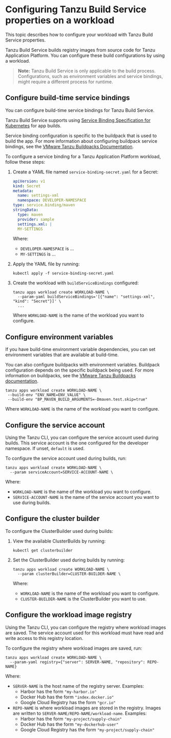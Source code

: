 # Configuring Tanzu Build Service properties on a workload

This topic describes how to configure your workload with Tanzu Build Service properties.

Tanzu Build Service builds registry images from source code for Tanzu Application Platform.
You can configure these build configurations by using a workload.

>**Note:** Tanzu Build Service is only applicable to the build process.
>Configurations, such as environment variables and service bindings, might require
>a different process for runtime.

## <a id="service-bindings"></a> Configure build-time service bindings

You can configure build-time service bindings for Tanzu Build Service.

Tanzu Build Service supports using [Service Binding Specification for Kubernetes](https://github.com/k8s-service-bindings/spec) for app builds.

Service binding configuration is specific to the buildpack that is used to build the app.
For more information about configuring buildpack service bindings, see the
[VMware Tanzu Buildpacks Documentation](https://docs.vmware.com/en/VMware-Tanzu-Buildpacks/index.html).
<!-- is there a more specific location in the buildpack docs we should point to? -->

To configure a service binding for a Tanzu Application Platform workload, follow these steps:

1. Create a YAML file named `service-binding-secret.yaml` for a Secret:

    ```yaml
    apiVersion: v1
    kind: Secret
    metadata:
      name: settings-xml
      namespace: DEVELOPER-NAMESPACE
    type: service.binding/maven
    stringData:
      type: maven
      provider: sample
      settings.xml: |
      MY-SETTINGS
    ```

    Where:
    - `DEVELOPER-NAMESPACE` is ...
    - `MY-SETTINGS` is ... <!-- what would be in these settings? is there an example? -->

2. Apply the YAML file by running:

    ```console
    kubectl apply -f service-binding-secret.yaml
    ```

3. Create the workload with `buildServiceBindings` configured:

    ```console
    tanzu apps workload create WORKLOAD-NAME \
      --param-yaml buildServiceBindings='[{"name": "settings-xml", "kind": "Secret"}]' \
      ...
    ```

    Where `WORKLOAD-NAME` is the name of the workload you want to configure.

## <a id="env-vars"></a> Configure environment variables

If you have build-time environment variable dependencies, you can set environment variables
that are available at build-time.

You can also configure buildpacks with environment variables.
Buildpack configuration depends on the specific buildpack being used.
For more information on buildpacks, see the [VMware Tanzu Buildpacks documentation](https://docs.vmware.com/en/VMware-Tanzu-Buildpacks/index.html).

```console
tanzu apps workload create WORKLOAD-NAME \
 --build-env "ENV_NAME=ENV_VALUE" \
 --build-env "BP_MAVEN_BUILD_ARGUMENTS=-Dmaven.test.skip=true"
```

Where `WORKLOAD-NAME` is the name of the workload you want to configure.
<!-- what are the placeholders here? -->

## <a id="service-account"></a> Configure the service account

Using the Tanzu CLI, you can configure the service account used during builds.
This service account is the one configured for the developer namespace.
If unset, `default` is used.

To configure the service account used during builds, run:

```console
tanzu apps workload create WORKLOAD-NAME \
  --param serviceAccount=SERVICE-ACCOUNT-NAME \
```

Where:

- `WORKLOAD-NAME` is the name of the workload you want to configure.
- `SERVICE-ACCOUNT-NAME` is the name of the service account you want to use during builds.

## <a id="cluster-builder"></a> Configure the cluster builder

To configure the ClusterBuilder used during builds:

1. View the available ClusterBuilds by running:

    ```console
    kubectl get clusterbuilder
    ```

1. Set the ClusterBuilder used during builds by running:

    ```console
    tanzu apps workload create WORKLOAD-NAME \
      --param clusterBuilder=CLUSTER-BUILDER-NAME \
    ```

    Where:

    - `WORKLOAD-NAME` is the name of the workload you want to configure.
    - `CLUSTER-BUILDER-NAME` is the ClusterBuilder you want to use.

## <a id="registry"></a> Configure the workload image registry

Using the Tanzu CLI, you can configure the registry where workload images are saved.
The service account used for this workload must have read and write access to this registry location.

To configure the registry where workload images are saved, run:

```console
tanzu apps workload create WORKLOAD-NAME \
  --param-yaml registry={"server": SERVER-NAME, "repository": REPO-NAME}
```

Where:

- `SERVER-NAME` is the host name of the registry server. Examples:
  - Harbor has the form `"my-harbor.io"`
  - Docker Hub has the form `"index.docker.io"`
  - Google Cloud Registry has the form `"gcr.io"`
- `REPO-NAME` is where workload images are stored in the registry.
Images are written to `SERVER-NAME/REPO-NAME/workload-name`. Examples:
  - Harbor has the form `"my-project/supply-chain"`
  - Docker Hub has the form `"my-dockerhub-user"`
  - Google Cloud Registry has the form `"my-project/supply-chain"`
